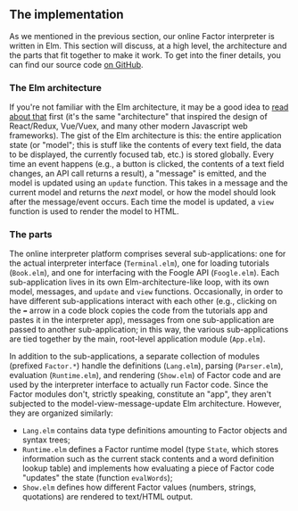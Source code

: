 ## The implementation

As we mentioned in the previous section, our online Factor interpreter
is written in Elm.  This section will discuss, at a high level, the
architecture and the parts that fit together to make it work.  To get
into the finer details, you can find our source code [on
GitHub](https://github.com/factor-hmc/simple-interpreter).

### The Elm architecture

If you're not familiar with the Elm architecture, it may be a good
idea to [read about that](https://guide.elm-lang.org/architecture/)
first (it's the same "architecture" that inspired the design of
React/Redux, Vue/Vuex, and many other modern Javascript web
frameworks).  The gist of the Elm architecture is this: the
entire application state (or "model"; this is stuff like the contents
of every text field, the data to be displayed, the currently focused
tab, etc.) is stored globally. Every time an event happens (e.g., a
button is clicked, the contents of a text field changes, an API call
returns a result), a "message" is emitted, and the model is updated
using an `update` function. This takes in a
message and the current model and returns the _next_ model, or how the
model should look after the message/event occurs.  Each
time the model is updated, a `view` function is
used to render the model to HTML.

### The parts

The online interpreter platform comprises several sub-applications:
one for the actual interpreter interface (`Terminal.elm`), one for
loading tutorials (`Book.elm`), and one for interfacing with the
Foogle API (`Foogle.elm`).  Each sub-application lives in its own
Elm-architecture-like loop, with its own model, messages, and
`update` and `view` functions.  Occasionally, in order to have
different sub-applications interact with each other (e.g., clicking on
the `➦` arrow in a code block copies the code from the tutorials app
and pastes it in the interpreter app), messages from one
sub-application are passed to another sub-application; in this way,
the various sub-applications are tied together by the main, root-level
application module (`App.elm`).

In addition to the sub-applications, a separate collection of modules
(prefixed `Factor.*`) handle the definitions (`Lang.elm`), parsing
(`Parser.elm`), evaluation (`Runtime.elm`), and rendering (`Show.elm`)
of Factor code and are used by the interpreter interface to actually
run Factor code.  Since the Factor modules don't, strictly speaking,
constitute an "app", they aren't subjected to the
model-view-message-update Elm architecture.  However, they are
organized similarly:
- `Lang.elm` contains data type definitions amounting to Factor
  objects and syntax trees;
- `Runtime.elm` defines a Factor runtime model (type `State`, which
  stores information such as the current stack contents and a word
  definition lookup table) and implements how evaluating a piece of
  Factor code "updates" the state (function `evalWords`);
- `Show.elm` defines how different Factor values (numbers, strings,
  quotations) are rendered to text/HTML output.
